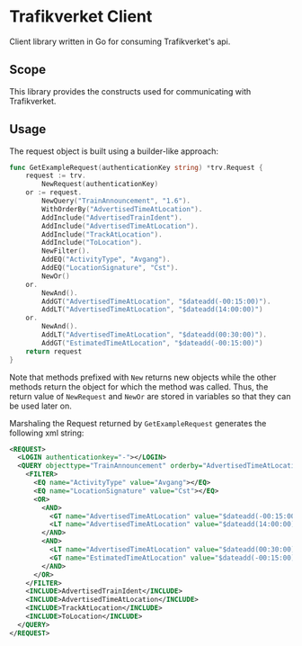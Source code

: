 # Trafikverket Client
Client library written in Go for consuming Trafikverket's api.

## Scope

This library provides the constructs used for communicating with Trafikverket.

## Usage

The request object is built using a builder-like approach:

```go
func GetExampleRequest(authenticationKey string) *trv.Request {
	request := trv.
		NewRequest(authenticationKey)
	or := request.
		NewQuery("TrainAnnouncement", "1.6").
		WithOrderBy("AdvertisedTimeAtLocation").
		AddInclude("AdvertisedTrainIdent").
		AddInclude("AdvertisedTimeAtLocation").
		AddInclude("TrackAtLocation").
		AddInclude("ToLocation").
		NewFilter().
		AddEQ("ActivityType", "Avgang").
		AddEQ("LocationSignature", "Cst").
		NewOr()
	or.
		NewAnd().
		AddGT("AdvertisedTimeAtLocation", "$dateadd(-00:15:00)").
		AddLT("AdvertisedTimeAtLocation", "$dateadd(14:00:00)")
	or.
		NewAnd().
		AddLT("AdvertisedTimeAtLocation", "$dateadd(00:30:00)").
		AddGT("EstimatedTimeAtLocation", "$dateadd(-00:15:00)")
	return request
}
```
Note that methods prefixed with `New` returns new objects while the other methods return the object for which the method was called. Thus, the return value of `NewRequest` and `NewOr` are stored in variables so that they can be used later on. 

Marshaling the Request returned by `GetExampleRequest` generates the following xml string:
```xml
<REQUEST>
  <LOGIN authenticationkey="-"></LOGIN>
  <QUERY objecttype="TrainAnnouncement" orderby="AdvertisedTimeAtLocation" schemaversion="1.6">
    <FILTER>
      <EQ name="ActivityType" value="Avgang"></EQ>
      <EQ name="LocationSignature" value="Cst"></EQ>
      <OR>
        <AND>
          <GT name="AdvertisedTimeAtLocation" value="$dateadd(-00:15:00)"></GT>
          <LT name="AdvertisedTimeAtLocation" value="$dateadd(14:00:00)"></LT>
        </AND>
        <AND>
          <LT name="AdvertisedTimeAtLocation" value="$dateadd(00:30:00)"></LT>
          <GT name="EstimatedTimeAtLocation" value="$dateadd(-00:15:00)"></GT>
        </AND>
      </OR>
    </FILTER>
    <INCLUDE>AdvertisedTrainIdent</INCLUDE>
    <INCLUDE>AdvertisedTimeAtLocation</INCLUDE>
    <INCLUDE>TrackAtLocation</INCLUDE>
    <INCLUDE>ToLocation</INCLUDE>
  </QUERY>
</REQUEST>
```